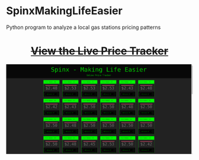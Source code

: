 # SpinxMakingLifeEasier
Python program to analyze a local gas stations pricing patterns


<h1 align="center"><a href="http://making-life-easier.herokuapp.com/"><del>View the Live Price Tracker<del></a></h1>

<p align='center'>
 <img src="src/pic.png"/>
</p>
